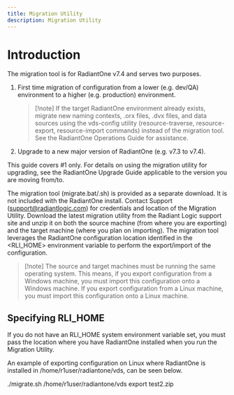 ```yaml
---
title: Migration Utility
description: Migration Utility
---
```


# Introduction

The migration tool is for RadiantOne v7.4 and serves two purposes.

1. First time migration of configuration from a lower (e.g. dev/QA) environment to a higher (e.g. production) environment.

   >[!note] If the target RadiantOne environment already exists, migrate new naming contexts, .orx files, .dvx files, and data sources using the vds-config utility (resource-traverse, resource-export, resource-import commands) instead of the migration tool. See the RadiantOne Operations Guide for assistance.

2. Upgrade to a new major version of RadiantOne (e.g. v7.3 to v7.4).

This guide covers #1 only. For details on using the migration utility for upgrading, see the RadiantOne Upgrade Guide applicable to the version you are moving from/to.

The migration tool (migrate.bat/.sh) is provided as a separate download. It is not included with the RadiantOne install. Contact Support (support@radiantlogic.com) for credentials and location of the Migration Utility. Download the latest migration utility from the Radiant Logic support site and unzip it on both the source machine (from where you are exporting) and the target machine (where you plan on importing). The migration tool leverages the RadiantOne configuration location identified in the <RLI_HOME> environment variable to perform the export/import of the configuration. 

>[!note] The source and target machines must be running the same operating system. This means, if you export configuration from a Windows machine, you must import this configuration onto a Windows machine. If you export configuration from a Linux machine, you must import this configuration onto a Linux machine.

## Specifying RLI_HOME

If you do not have an RLI_HOME system environment variable set, you must pass the location where you have RadiantOne installed when you run the Migration Utility.

An example of exporting configuration on Linux where RadiantOne is installed in /home/r1user/radiantone/vds, can be seen below.

 ./migrate.sh /home/r1user/radiantone/vds export test2.zip
